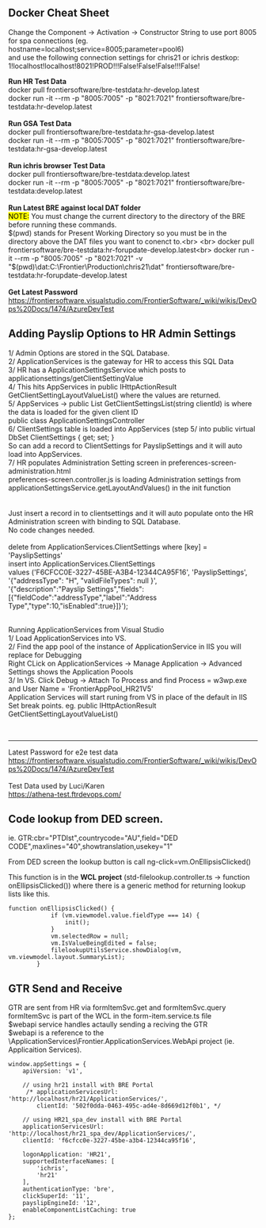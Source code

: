 <a id="docker"></a>
## Docker Cheat Sheet

Change the Component -> Activation -> Constructor String to use port 8005 for spa connections (eg. hostname=localhost;service=8005;parameter=pool6)<br>
and  use the following connection settings for chris21 or ichris destkop: 1!localhost!localhost!8021!PROD!!!False!False!False!!!False!<br>

<b>Run HR Test Data</b><br>
docker pull frontiersoftware/bre-testdata:hr-develop.latest<br>
docker run -it --rm -p "8005:7005" -p "8021:7021" frontiersoftware/bre-testdata:hr-develop.latest<br>
<br>
<b>Run GSA Test Data</b><br>
docker pull frontiersoftware/bre-testdata:hr-gsa-develop.latest<br>
docker run -it --rm -p "8005:7005" -p "8021:7021" frontiersoftware/bre-testdata:hr-gsa-develop.latest<br>
<br>
<b>Run ichris browser Test Data</b><br>
docker pull frontiersoftware/bre-testdata:develop.latest<br>
docker run -it --rm -p "8005:7005" -p "8021:7021" frontiersoftware/bre-testdata:develop.latest<br>
<br>
<b>Run Latest BRE against local DAT folder</b><br>
<mark>NOTE:</mark> You must change the current directory to the directory of the BRE before running these commands.<br>
$(pwd) stands for Present Working Directory so you must be in the directory above the DAT files you want to conenct to.<br>
<br>
docker pull frontiersoftware/bre-testdata:hr-forupdate-develop.latest<br>
docker run -it --rm -p "8005:7005" -p "8021:7021" -v "$(pwd)\dat:C:\Frontier\Production\chris21\dat" frontiersoftware/bre-testdata:hr-forupdate-develop.latest<br>
<br>
<b>Get Latest Password</b><br>
https://frontiersoftware.visualstudio.com/FrontierSoftware/_wiki/wikis/DevOps%20Docs/1474/AzureDevTest<br>



## Adding Payslip Options to HR Admin Settings
1/ Admin Options are stored in the SQL Database.<br>
2/ ApplicationServices is the gateway for HR to access this SQL Data<br>
3/ HR has a ApplicationSettingsService which posts to applicationsettings/getClientSettingValue<br>
4/ This hits AppServices in public IHttpActionResult GetClientSettingLayoutValueList() where the values are returned.<br>
5/ AppServices -> public List<ClientSetting> GetClientSettingsList(string clientId) is where the data is loaded for the given client ID<br>
public class ApplicationSettingsController<br>
6/ ClientSettings table is loaded into AppServices (step 5/ into  public virtual DbSet<ClientSetting> ClientSettings { get; set; }<br>
So can add a record to ClientSettings for PayslipSettings and it will auto load into AppServices.<br>
7/ HR populates Administration Setting screen in preferences-screen-administration.html<br>
preferences-screen.controller.js is loading Administration settings from applicationSettingsService.getLayoutAndValues() in the init function<br>
<br><br>
Just insert a record in to clientsettings and it will auto populate onto the HR Administration screen with binding to SQL Database.<br>
No code changes needed. <br><br>
delete from ApplicationServices.ClientSettings  where [key] = 'PayslipSettings' <br>
insert into ApplicationServices.ClientSettings <br>
values ('F6CFCC0E-3227-45BE-A3B4-12344CA95F16', 'PayslipSettings',<br>
'{"addressType": "H", "validFileTypes": null }',<br>
'{"description":"Payslip Settings","fields":[{"fieldCode":"addressType","label":"Address Type","type":10,"isEnabled":true}]}');<br><br>

Running ApplicationServices from Visual Studio<br>
1/ Load ApplicationServices into VS.<br>
2/ Find the app pool of the instance of ApplicationService in IIS you will replace for Debugging<br>
Right CLick on ApplicationServices -> Manage Application -> Advanced Settings shows the Application Poools<br>
3/ In VS. Click Debug -> Attach To Process and find Process = w3wp.exe and User Name = 'FrontierAppPool_HR21V5'<br>
Application Services will start runing from VS in place of the default in IIS<br>
Set break points. eg. public IHttpActionResult GetClientSettingLayoutValueList()<br>

            
<br>
<hr>

Latest Password for e2e test data<br>
https://frontiersoftware.visualstudio.com/FrontierSoftware/_wiki/wikis/DevOps%20Docs/1474/AzureDevTest
<br><br>Test Data used by Luci/Karen<br>https://athena-test.ftrdevops.com/

## Code lookup from DED screen.

ie. GTR:cbr="PTDlst",countrycode="AU",field="DED CODE",maxlines="40",showtranslation,usekey="1"

From DED screen the lookup button is call ng-click=vm.OnEllipsisClicked()

This function is in the **WCL project** (std-filelookup.controller.ts -> function onEllipsisClicked()) where there is a generic method for returning lookup lists like this.

```
function onEllipsisClicked() {
            if (vm.viewmodel.value.fieldType === 14) {
                init();
            }
            vm.selectedRow = null;
            vm.IsValueBeingEdited = false;
            filelookupUtilsService.showDialog(vm, vm.viewmodel.layout.SummaryList);
        }
```

## GTR Send and Receive
GTR are sent from HR via formItemSvc.get and formItemSvc.query<br>
formItemSvc is part of the WCL in the form-item.service.ts file<br>
$webapi service handles actaully sending a reciving the GTR<br>
$webapi is a reference to the  \ApplicationServices\Frontier.ApplicationServices.WebApi  project (ie. Applicaition Services).

```
window.appSettings = {
    apiVersion: 'v1',
    
    // using hr21 install with BRE Portal
     /* applicationServicesUrl: 'http://localhost/hr21/ApplicationServices/',
        clientId: '502f0dda-0463-495c-ad4e-8d669d12f0b1', */
    
    // using HR21_spa_dev install with BRE Portal    
    applicationServicesUrl: 'http://localhost/hr21_spa_dev/ApplicationServices/',
    clientId: 'f6cfcc0e-3227-45be-a3b4-12344ca95f16',  

    logonApplication: 'HR21',
    supportedInterfaceNames: [
        'ichris',
        'hr21'
    ],
    authenticationType: 'bre',
    clickSuperId: '11',
    payslipEngineId: '12',
    enableComponentListCaching: true
};
```
